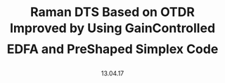 ---
collection: publications
permalink: /publication/2017-paper-raman-dts
date: 13.04.17
venue: 'paper'
title: "Raman DTS Based on OTDR Improved by Using Gain&#150;Controlled EDFA and Pre&#150;Shaped Simplex Code"
authors: "J. B. Rosolem, F. R. Bassan, D. E. Freitas, <b>F. C. Salgado</b>"
journal: "<i>IEEE Sens. J.</i>"
location: "nan"
volume: "17"
page: "3346"
year: "2017"
doi: "https://doi.org/10.1109/JSEN.2017.2694343"
---